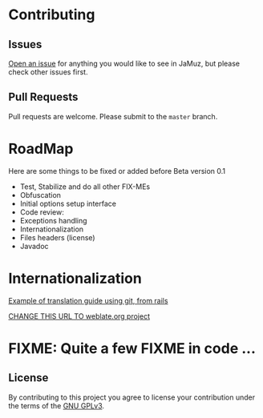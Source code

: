 # Contributing

## Issues

[Open an issue](https://github.com/phramusca/JaMuz/issues?state=open) for anything you would like to see in JaMuz, but please check other issues first.

## Pull Requests

Pull requests are welcome.
Please submit to the `master` branch.

# RoadMap

Here are some things to be fixed or added before Beta version 0.1

- Test, Stabilize and do all other FIX-MEs
- Obfuscation
- Initial options setup interface
- Code review:
 - Exceptions handling
 - Internationalization
 - Files headers (license)
 - Javadoc

# Internationalization

[Example of translation guide using git, from rails](https://github.com/mhartl/rails_tutorial_translation/wiki)

[CHANGE THIS URL TO weblate.org project](weblate.org)

# FIXME: Quite a few FIXME in code ...

## License

By contributing to this project you agree to license your contribution under the terms of the [GNU GPLv3](LICENSE).

